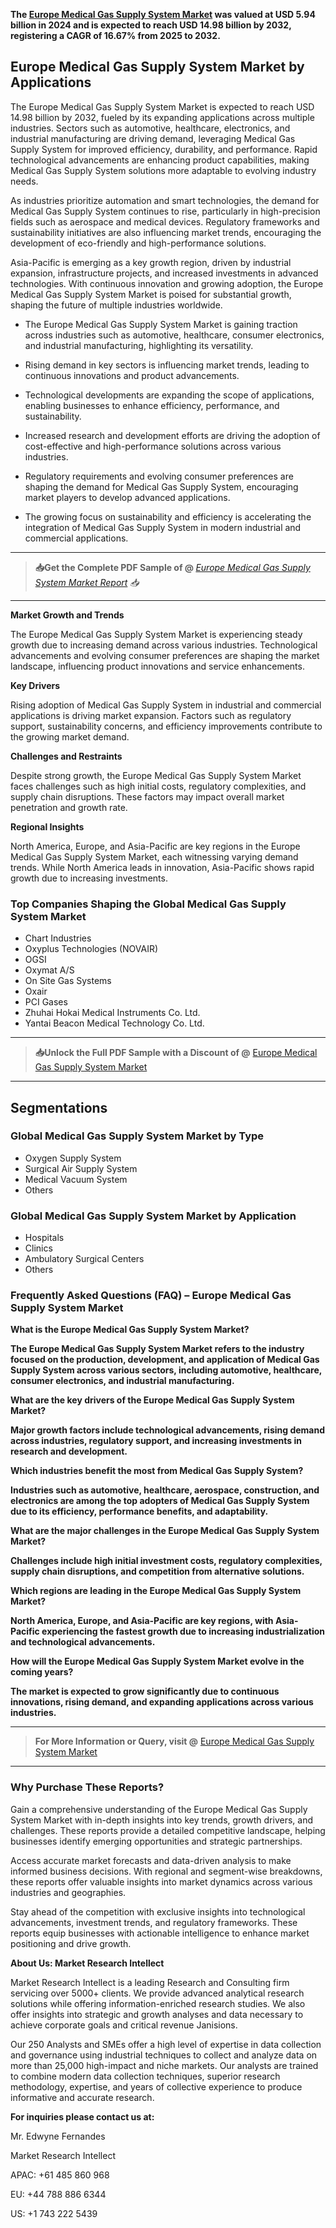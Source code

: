 <p><strong>The <a href="https://www.marketresearchintellect.com/download-sample/?rid=1062300&amp;utm_source=Pulse-April-Europe&amp;utm_medium=852">Europe Medical Gas Supply System Market</a> was valued at USD 5.94 billion in 2024 and is expected to reach USD 14.98 billion by 2032, registering a CAGR of 16.67% from 2025 to 2032.</strong></p><h2>Europe Medical Gas Supply System Market by Applications&nbsp;</h2><p><p>The Europe Medical Gas Supply System Market is expected to reach USD 14.98 billion by 2032, fueled by its expanding applications across multiple industries. Sectors such as automotive, healthcare, electronics, and industrial manufacturing are driving demand, leveraging Medical Gas Supply System for improved efficiency, durability, and performance. Rapid technological advancements are enhancing product capabilities, making Medical Gas Supply System solutions more adaptable to evolving industry needs.</p><p>As industries prioritize automation and smart technologies, the demand for Medical Gas Supply System continues to rise, particularly in high-precision fields such as aerospace and medical devices. Regulatory frameworks and sustainability initiatives are also influencing market trends, encouraging the development of eco-friendly and high-performance solutions.</p><p>Asia-Pacific is emerging as a key growth region, driven by industrial expansion, infrastructure projects, and increased investments in advanced technologies. With continuous innovation and growing adoption, the Europe Medical Gas Supply System Market is poised for substantial growth, shaping the future of multiple industries worldwide.</p></p><ul><li><p>The Europe Medical Gas Supply System Market is gaining traction across industries such as automotive, healthcare, consumer electronics, and industrial manufacturing, highlighting its versatility.</p></li><li><p>Rising demand in key sectors is influencing market trends, leading to continuous innovations and product advancements.</p></li><li><p>Technological developments are expanding the scope of applications, enabling businesses to enhance efficiency, performance, and sustainability.</p></li><li><p>Increased research and development efforts are driving the adoption of cost-effective and high-performance solutions across various industries.</p></li><li><p>Regulatory requirements and evolving consumer preferences are shaping the demand for Medical Gas Supply System, encouraging market players to develop advanced applications.</p></li><li><p>The growing focus on sustainability and efficiency is accelerating the integration of Medical Gas Supply System in modern industrial and commercial applications.</p></li></ul><hr /><blockquote><p><strong><span class="font-[700]">📥Get the Complete PDF Sample of @ </span></strong><em><span class="font-[700]"><a href="https://www.marketresearchintellect.com/download-sample/?rid=1062300&amp;utm_source=Pulse-April-Europe&amp;utm_medium=852" target="_blank" data-tracking-control-name="article-ssr-frontend-pulse_little-text-block" data-tracking-will-navigate="" data-test-link="">Europe Medical Gas Supply System Market Report</a>&nbsp;📥</span></em></p></blockquote><hr /><p class="" data-start="77" data-end="360"><strong data-start="77" data-end="105">Market Growth and Trends</strong></p><p class="" data-start="77" data-end="360">The Europe Medical Gas Supply System Market is experiencing steady growth due to increasing demand across various industries. Technological advancements and evolving consumer preferences are shaping the market landscape, influencing product innovations and service enhancements.</p><p class="" data-start="362" data-end="606"><strong data-start="362" data-end="377">Key Drivers</strong></p><p class="" data-start="362" data-end="606">Rising adoption of Medical Gas Supply System in industrial and commercial applications is driving market expansion. Factors such as regulatory support, sustainability concerns, and efficiency improvements contribute to the growing market demand.</p><p class="" data-start="608" data-end="849"><strong data-start="608" data-end="637">Challenges and Restraints</strong></p><p class="" data-start="608" data-end="849">Despite strong growth, the Europe Medical Gas Supply System Market faces challenges such as high initial costs, regulatory complexities, and supply chain disruptions. These factors may impact overall market penetration and growth rate.</p><p class="" data-start="851" data-end="1095"><strong data-start="851" data-end="872">Regional Insights</strong></p><p class="" data-start="851" data-end="1095">North America, Europe, and Asia-Pacific are key regions in the Europe Medical Gas Supply System Market, each witnessing varying demand trends. While North America leads in innovation, Asia-Pacific shows rapid growth due to increasing investments.</p><p><h3>Top Companies Shaping the Global Medical Gas Supply System Market </h3><ul><li>Chart Industries</li><li>Oxyplus Technologies (NOVAIR)</li><li>OGSI</li><li>Oxymat A/S</li><li>On Site Gas Systems</li><li>Oxair</li><li>PCI Gases</li><li>Zhuhai Hokai Medical Instruments Co. Ltd.</li><li>Yantai Beacon Medical Technology Co. Ltd.</li></ul></p><hr /><blockquote><p><strong>📥Unlock the Full PDF Sample with a Discount of @</strong> <a href="https://www.marketresearchintellect.com/ask-for-discount/?rid=1062300&amp;utm_source=Pulse-April-Europe&amp;utm_medium=852">Europe Medical Gas Supply System Market</a></p></blockquote><hr /><p><h2>Segmentations</h2><h3>Global Medical Gas Supply System Market by Type</h3><ul><li>Oxygen Supply System</li><li>Surgical Air Supply System</li><li>Medical Vacuum System</li><li>Others</li></ul><h3>Global Medical Gas Supply System Market by Application</h3><ul><li>Hospitals</li><li>Clinics</li><li>Ambulatory Surgical Centers</li><li>Others</li></ul></p><h3><strong>Frequently Asked Questions (FAQ) &ndash; Europe Medical Gas Supply System Market</strong></h3><p><strong>What is the Europe Medical Gas Supply System Market?</strong></p><p><strong>The Europe Medical Gas Supply System Market refers to the industry focused on the production, development, and application of Medical Gas Supply System across various sectors, including automotive, healthcare, consumer electronics, and industrial manufacturing.</strong></p><p><strong>What are the key drivers of the Europe Medical Gas Supply System Market?</strong></p><p><strong>Major growth factors include technological advancements, rising demand across industries, regulatory support, and increasing investments in research and development.</strong></p><p><strong>Which industries benefit the most from Medical Gas Supply System?</strong></p><p><strong>Industries such as automotive, healthcare, aerospace, construction, and electronics are among the top adopters of Medical Gas Supply System due to its efficiency, performance benefits, and adaptability.</strong></p><p><strong>What are the major challenges in the Europe Medical Gas Supply System Market?</strong></p><p><strong>Challenges include high initial investment costs, regulatory complexities, supply chain disruptions, and competition from alternative solutions.</strong></p><p><strong>Which regions are leading in the Europe Medical Gas Supply System Market?</strong></p><p><strong>North America, Europe, and Asia-Pacific are key regions, with Asia-Pacific experiencing the fastest growth due to increasing industrialization and technological advancements.</strong></p><p><strong>How will the Europe Medical Gas Supply System Market evolve in the coming years?</strong></p><p><strong>The market is expected to grow significantly due to continuous innovations, rising demand, and expanding applications across various industries.</strong></p><hr /><blockquote><p><span class="font-[700]"><strong>For More Information or Query, visit&nbsp;@</strong>&nbsp;</span><span class="font-[700]"><a href="https://www.marketresearchintellect.com/product/medical-gas-supply-system-market/?utm_source=Linkedin&utm_medium=852" target="_blank" data-tracking-control-name="article-ssr-frontend-pulse_little-text-block" data-tracking-will-navigate="" data-test-link="">Europe Medical Gas Supply System Market</a></span></p></blockquote><hr /><h3><strong data-start="0" data-end="31">Why Purchase These Reports?</strong></h3><p class="" data-start="35" data-end="297">Gain a comprehensive understanding of the Europe Medical Gas Supply System Market with in-depth insights into key trends, growth drivers, and challenges. These reports provide a detailed competitive landscape, helping businesses identify emerging opportunities and strategic partnerships.</p><p class="" data-start="299" data-end="540">Access accurate market forecasts and data-driven analysis to make informed business decisions. With regional and segment-wise breakdowns, these reports offer valuable insights into market dynamics across various industries and geographies.</p><p class="" data-start="542" data-end="784">Stay ahead of the competition with exclusive insights into technological advancements, investment trends, and regulatory frameworks. These reports equip businesses with actionable intelligence to enhance market positioning and drive growth.</p><p><strong><span class="font-[700]">About Us: Market Research Intellect</span></strong></p><p><span class="">Market Research Intellect is a leading Research and Consulting firm servicing over 5000+ clients. We provide advanced analytical research solutions while offering information-enriched research studies.&nbsp;</span>We also offer insights into strategic and growth analyses and data necessary to achieve corporate goals and critical revenue Janisions.</p><p><span class="">Our 250 Analysts and SMEs offer a high level of expertise in data collection and governance using industrial techniques to collect and analyze data on more than 25,000 high-impact and niche markets. Our analysts are trained to combine modern data collection techniques, superior research methodology, expertise, and years of collective experience to produce informative and accurate research.</span></p><p><strong>For inquiries please contact us at:</strong></p><p>Mr. Edwyne Fernandes</p><p>Market Research Intellect</p><p>APAC: +61 485 860 968</p><p>EU: +44 788 886 6344</p><p>US: +1 743 222 5439</p>